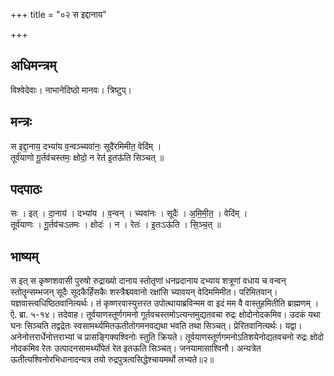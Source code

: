+++
title = "०२ स इद्दानाय"

+++
## अधिमन्त्रम्
विश्वेदेवाः। नाभानेदिष्ठो मानवः। त्रिष्टुप्।

## मन्त्रः
स इद्दा॒नाय॒ दभ्या॑य व॒न्वञ्च्यवा॑नः॒ सूदै॑रमिमीत॒ वेदि॑म् ।  
तूर्व॑याणो गू॒र्तव॑चस्तमः॒ क्षोदो॒ न रेत॑ इ॒तऊ॑ति सिञ्चत् ॥

## पदपाठः
सः । इत् । दा॒नाय॑ । दभ्या॑य । व॒न्वन् । च्यवा॑नः । सूदैः॑ । अ॒मि॒मी॒त॒ । वेदि॑म् ।  
तूर्व॑याणः । गू॒र्तव॑चःऽतमः । क्षोदः॑ । न । रेतः॑ । इ॒तःऽऊ॑ति । सि॒ञ्च॒त् ॥

## भाष्यम्
स इत् स कृष्णशवासी पुरुषो रुद्राख्यो दानाय स्तोतृणां धनप्रदानाय दभ्याय शत्रूणां वधाय च वन्वन् स्तोतॄन्सम्भजन् सूदैः सूदकैर्हिंसकैः शस्त्रैश्च्यवानो रक्षांसि च्यावयन् वेदिममिमीत। परिमितवान्। यज्ञवास्त्वधिष्ठितवानित्यर्थः। तं कृष्णरवास्युत्तरत उपोत्थायाब्रविन्मम वा इदं मम वै वास्तुहमितीति ब्राह्मणम् । ऐ. ब्रा. ५-१४। तदेवाह। तूर्वयाणस्तूर्णगमनो गूर्तवचस्तमोऽत्यन्तमुद्यतवचा रुद्रः क्षोदोनोदकमिव। उदकं यथा घनः सिञ्चति तद्वद्रेतः स्वसामर्थ्यमितऊतीतोगमनवद्यथा भवति तथा सिञ्चत्। प्रेरितवानित्यर्थः। यद्वा। अनेनोत्तरार्धेनोत्तराभ्यां च प्रासङ्गिक्यश्विनोः स्तुति क्रियते। तूर्वयाणस्तूर्णगमनोऽतिशयेनोद्यतवचनो रुद्रः क्षोदो नोदकमिव रेतः उत्पादनसामर्थ्योपेतं रेत इतऊति सिञ्चत्। जनयामासाश्विनौ। अन्यत्रेत ऊतीत्यश्विनोरभिधानादन्यत्र तयो रुद्रपुत्रत्वसिद्धेश्चायमर्थो लभ्यते॥२॥